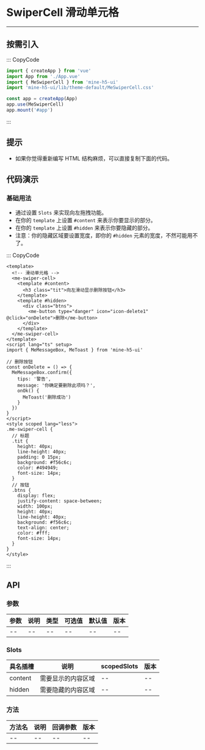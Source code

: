 # SwiperCell 滑动单元格

---

## 按需引入

::: CopyCode

```JavaScript
import { createApp } from 'vue'
import App from './App.vue'
import { MeSwiperCell } from 'mine-h5-ui'
import 'mine-h5-ui/lib/theme-default/MeSwiperCell.css'

const app = createApp(App)
app.use(MeSwiperCell)
app.mount('#app')
```

:::

## 提示

- 如果你觉得重新编写 HTML 结构麻烦，可以直接复制下面的代码。

## 代码演示

### 基础用法

- 通过设置 `Slots` 来实现向左拖拽功能。
- 在你的 `template` 上设置 `#content` 来表示你要显示的部分。
- 在你的 `template` 上设置 `#hidden` 来表示你要隐藏的部分。
- 注意：你的隐藏区域要设置宽度，即你的 `#hidden` 元素的宽度，不然可能用不了。

::: CopyCode

```Vue
<template>
  <!-- 滑动单元格 -->
  <me-swiper-cell>
    <template #content>
      <h3 class="tit">向左滑动显示删除按钮</h3>
    </template>
    <template #hidden>
      <div class="btns">
        <me-button type="danger" icon="icon-delete1" @click="onDelete">删除</me-button>
      </div>
    </template>
  </me-swiper-cell>
</template>
<script lang="ts" setup>
import { MeMessageBox, MeToast } from 'mine-h5-ui'

// 删除按钮
const onDelete = () => {
  MeMessageBox.confirm({
    tips: '警告',
    message: '你确定要删除此项吗？',
    onOk() {
      MeToast('删除成功')
    }
  })
}
</script>
<style scoped lang="less">
.me-swiper-cell {
  // 标题
  .tit {
    height: 40px;
    line-height: 40px;
    padding: 0 15px;
    background: #f56c6c;
    color: #494949;
    font-size: 14px;
  }
  // 按钮
  .btns {
    display: flex;
    justify-content: space-between;
    width: 100px;
    height: 40px;
    line-height: 40px;
    background: #f56c6c;
    text-align: center;
    color: #fff;
    font-size: 14px;
  }
}
</style>
```

:::

## API

### 参数

| 参数 | 说明 | 类型 | 可选值 | 默认值 | 版本 |
| ---- | ---- | ---- | ------ | ------ | ---- |
| --   | --   | --   | --     | --     | --   |

### Slots

| 具名插槽 | 说明               | scopedSlots | 版本 |
| -------- | ------------------ | ----------- | ---- |
| content  | 需要显示的内容区域 | --          | --   |
| hidden   | 需要隐藏的内容区域 | --          | --   |

### 方法

| 方法名 | 说明 | 回调参数 | 版本 |
| ------ | ---- | -------- | ---- |
| --     | --   | --       | --   |

